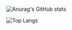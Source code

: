 ![Anurag's GitHub stats](https://github-readme-stats.vercel.app/api?username=Nibily3505&show_icons=true&theme=dracula)

![Top Langs](https://github-readme-stats.vercel.app/api/top-langs/?username=Nibily3505&layout=compact&theme=dracula)
